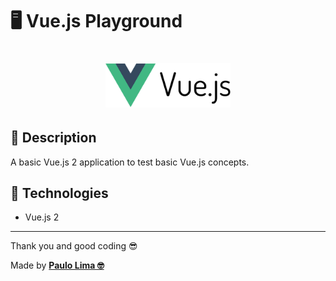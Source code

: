 # 🖥️ Vue.js Playground

<h1 align="center">
  <img src=".github/logo.png" width="200px" />
</h1>

## 🔎️ Description
A basic Vue.js 2 application to test basic Vue.js concepts.

## 🚀️ Technologies

- Vue.js 2

---

Thank you and good coding 😎️

Made by **<a href="https://paulophlp.github.io/portfolio/" target="__blank">Paulo Lima 🤓️</a>**
